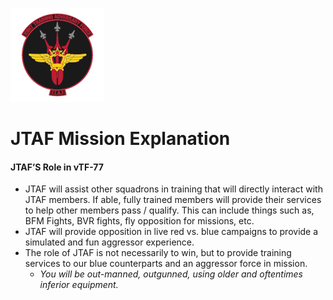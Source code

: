 ![JTAF Logo](../img/Logo.png)

# JTAF Mission Explanation

#### JTAF’S Role in vTF-77

*   JTAF will assist other squadrons in training that will directly interact with JTAF members. If able, fully trained members will provide their services to help other members pass / qualify. This can include things such as, BFM Fights, BVR fights, fly opposition for missions, etc.
*   JTAF will provide opposition in live red vs. blue campaigns to provide a simulated and fun aggressor experience.
*   The role of JTAF is not necessarily to win, but to provide training services to our blue counterparts and an aggressor force in mission.
    +   *You will be out-manned, outgunned, using older and oftentimes inferior equipment.*